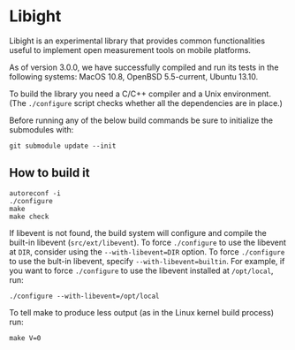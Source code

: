Libight
=======

Libight is an experimental library that provides common functionalities
useful to implement open measurement tools on mobile platforms.

As of version 3.0.0, we have successfully compiled and run its tests in the
following systems: MacOS 10.8, OpenBSD 5.5-current, Ubuntu 13.10.

To build the library you need a C/C++ compiler and a Unix environment. (The
`./configure` script checks whether all the dependencies are in place.)

Before running any of the below build commands be sure to initialize the
submodules with:
    
    git submodule update --init

How to build it
---------------

    autoreconf -i
    ./configure
    make
    make check

If libevent is not found, the build system will configure and
compile the built-in libevent (`src/ext/libevent`). To force
`./configure` to use the libevent at `DIR`, consider using the
`--with-libevent=DIR` option. To force `./configure` to use
the bult-in libevent, specify `--with-libevent=builtin`. For
example, if you want to force `./configure` to use the libevent
installed at `/opt/local`, run:

    ./configure --with-libevent=/opt/local

To tell make to produce less output (as in the Linux kernel
build process) run:

    make V=0
